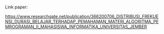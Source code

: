 Link paper:

https://www.researchgate.net/publication/366200706_DISTRIBUSI_FREKUENSI_DURASI_BELAJAR_TERHADAP_PEMAHAMAN_MATERI_ALGORITMA_PEMROGRAMAN_II_MAHASISWA_INFORMATIKA_UNIVERSITAS_JEMBER
